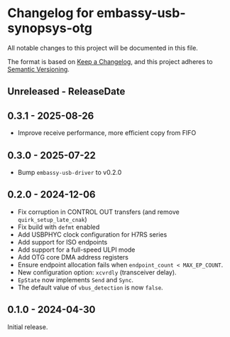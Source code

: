 # Changelog for embassy-usb-synopsys-otg

All notable changes to this project will be documented in this file.

The format is based on [Keep a Changelog](https://keepachangelog.com/en/1.0.0/),
and this project adheres to [Semantic Versioning](https://semver.org/spec/v2.0.0.html).

<!-- next-header -->
## Unreleased - ReleaseDate

## 0.3.1 - 2025-08-26

- Improve receive performance, more efficient copy from FIFO

## 0.3.0 - 2025-07-22

- Bump `embassy-usb-driver` to v0.2.0

## 0.2.0 - 2024-12-06

- Fix corruption in CONTROL OUT transfers (and remove `quirk_setup_late_cnak`)
- Fix build with `defmt` enabled
- Add USBPHYC clock configuration for H7RS series
- Add support for ISO endpoints
- Add support for a full-speed ULPI mode
- Add OTG core DMA address registers
- Ensure endpoint allocation fails when `endpoint_count < MAX_EP_COUNT`.
- New configuration option: `xcvrdly` (transceiver delay).
- `EpState` now implements `Send` and `Sync`.
- The default value of `vbus_detection` is now `false`.

## 0.1.0 - 2024-04-30

Initial release.
